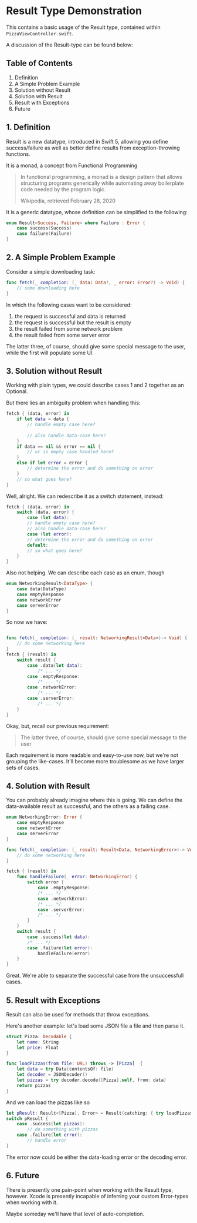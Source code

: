 #  Result Type Demonstration

This contains a basic usage of the Result type, contained within `PizzaViewController.swift`.

A discussion of the Result-type can be found below:


## Table of Contents
1. Definition
2. A Simple Problem Example
3. Solution without Result
4. Solution with Result
5. Result with Exceptions
6. Future


## 1. Definition

Result is a new datatype, introduced in Swift 5, allowing you define success/failure as well as better define results from exception-throwing functions.

It is a monad, a concept from Functional Programming

>In functional programming, a monad is a design pattern that allows structuring programs generically while automating away boilerplate code needed by the program logic.
>
> Wikipedia, retrieved February 28, 2020

It is a generic datatype, whose definition can be simplified to the following:

```swift
enum Result<Success, Failure> where Failure : Error {
    case success(Success)
    case failure(Failure)
}
```


## 2. A Simple Problem Example

Consider a simple downloading task:

```swift
func fetch(_ completion: (_ data: Data?, _ error: Error?) -> Void) {
	// some downloading here        
}
```

In which the following cases want to be considered:

1. the request is successful and data is returned
2. the request is successful but the result is empty
3. the result failed from some network problem
4. the result failed from some server error

The latter three, of course, should give some special message to the user, while the first will populate some UI.


## 3. Solution without Result

Working with plain types, we could describe cases 1 and 2 together as an Optional.

But there lies an ambiguity problem when handling this:

```swift
fetch { (data, error) in
    if let data = data {
        // handle empty case here?
        
        // also handle data-case here?
    }
    if data == nil && error == nil {
        // or is empty case handled here?
    }
    else if let error = error {
        // determine the error and do something on error
    }
    // so what goes here?
}
```

Well, alright. We can redescribe it as a switch statement, instead:

```swift
fetch { (data, error) in
    switch (data, error) {
        case (let data):
        // handle empty case here?
        // also handle data-case here?
        case (let error):
        // determine the error and do something on error
        default:
        // so what goes here?
    }
}
```

Also not helping. We can describe each case as an enum, though

```swift
enum NetworkingResult<DataType> {
	case data(DataType)
	case emptyResponse
	case networkError
	case serverError
}
```

So now we have:

```swift

func fetch(_ completion: (_ result: NetworkingResult<Data>)-> Void) {
    // do some networking here
}
fetch { (result) in
    switch result {
        case .data(let data):
            /* ... */
        case .emptyResponse:
            /* ... */
        case .networkError:
            /* ... */
        case .serverError:
            /* ... */
    }
}
```

Okay, but, recall our previous requirement:

>The latter three, of course, should give some special message to the user

Each requirement is more readable and easy-to-use now, but we're not grouping the like-cases. It'll become more troublesome as we have larger sets of cases.


## 4. Solution with Result

You can probably already imagine where this is going. We can define the data-available result as successful, and the others as a failing case.

```swift
enum NetworkingError: Error {
    case emptyResponse
    case networkError
    case serverError
}

func fetch(_ completion: (_ result: Result<Data, NetworkingError>)-> Void) {
    // do some networking here
}

fetch { (result) in
    func handleFailure(_ error: NetworkingError) {
        switch error {
            case .emptyResponse:
            /* ... */
            case .networkError:
            /* ... */
            case .serverError:
            /* ... */
        }
    }
    switch result {
        case .success(let data):
        /* ... */
        case .failure(let error):
            handleFailure(error)
    }
}

```

Great. We're able to separate the successful case from the unsuccessfull cases.


## 5. Result with Exceptions

Result can also be used for methods that throw exceptions.

Here's another example: let's load some JSON file a file and then parse it.

```swift
struct Pizza: Decodable {
    let name: String
    let price: Float
}

func loadPizzas(from file: URL) throws -> [Pizza]  {
    let data = try Data(contentsOf: file)
    let decoder = JSONDecoder()
    let pizzas = try decoder.decode([Pizza].self, from: data)
    return pizzas
}
```

And we can load the pizzas like so

```swift
let pResult: Result<[Pizza], Error> = Result(catching: { try loadPizzas(from: myFileURL) } )
switch pResult {
    case .success(let pizzas):
    	// do something with pizzas
    case .failure(let error):
    	// handle error
}
```

The error now could be either the data-loading error or the decoding error.


## 6. Future

There is presently one pain-point when working with the Result type, however. Xcode is presently incapable of inferring your custom Error-types when working with it.

Maybe someday we'll have that level of auto-completion.






